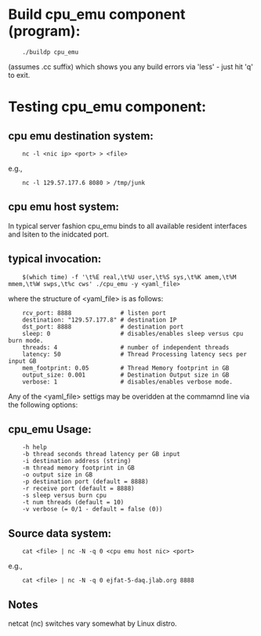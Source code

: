 # Build cpu_emu component (program):

        ./buildp cpu_emu

(assumes .cc suffix) which shows you any build errors via 'less' - just hit 'q' to exit. 


# Testing cpu_emu component:

## cpu emu destination system:

        nc -l <nic ip> <port> > <file> 

e.g.,

        nc -l 129.57.177.6 8080 > /tmp/junk


## cpu emu host system:

In typical server fashion cpu_emu binds to all available resident interfaces and lsiten to the inidcated port.


## typical invocation:

        $(which time) -f '\t%E real,\t%U user,\t%S sys,\t%K amem,\t%M mmem,\t%W swps,\t%c cws' ./cpu_emu -y <yaml_file>
        
where the structure of <yaml_file> is as follows:

        rcv_port: 8888              # listen port
        destination: "129.57.177.8" # destination IP
        dst_port: 8888              # destination port
        sleep: 0                    # disables/enables sleep versus cpu burn mode.
        threads: 4                  # number of independent threads
        latency: 50                 # Thread Processing latency secs per input GB
        mem_footprint: 0.05         # Thread Memory footprint in GB
        output_size: 0.001          # Destination Output size in GB
        verbose: 1                  # disables/enables verbose mode.


Any of the <yaml_file> settigs may be overidden at the commamnd line via the following options:


## cpu_emu Usage: 

        -h help
        -b thread seconds thread latency per GB input
        -i destination address (string)
        -m thread memory footprint in GB
        -o output size in GB
        -p destination port (default = 8888)
        -r receive port (default = 8888)
        -s sleep versus burn cpu
        -t num threads (default = 10)
        -v verbose (= 0/1 - default = false (0))


## Source data system:

        cat <file> | nc -N -q 0 <cpu emu host nic> <port> 

e.g., 

        cat <file> | nc -N -q 0 ejfat-5-daq.jlab.org 8888

## Notes

netcat (nc) switches vary somewhat by Linux distro.



